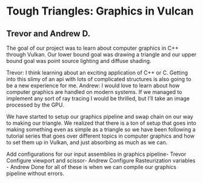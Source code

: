 # Tough Triangles: Graphics in Vulcan
## Trevor and Andrew D.


The goal of our project was to learn about computer graphics in C++ through Vulkan. Our lower bound goal was drawing a triangle and our upper bound goal was point source lighting and diffuse shading.


Trevor: I think learning about an exciting application of C++ or C. Getting into this slimy of an api with lots of complicated structures is also going to be a new experience for me. Andrew: I would love to learn about how computer graphics are handled on modern systems. If we managed to implement any sort of ray tracing I would be thrilled, but I’ll take an image processed by the GPU.

We have started to setup our graphics pipeline and swap chain on our way to making our triangle. We realized that there is a ton of setup that goes into making something even as simple as a triangle so we have been following a tutorial series that goes over different topics in computer graphics and how to set them up in Vulkan, and just absorbing as much as we can.

Add configurations for our input assemblies in graphics pipeline- Trevor 
Configure viewport and scissor- Andrew 
Configure Rasteurization variables - Andrew
Done for  all of these is when we can compile our graphics pipeline without errors.
